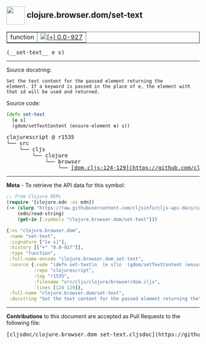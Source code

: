 ## <img width="48px" valign="middle" src="http://i.imgur.com/Hi20huC.png"> clojure.browser.dom/set-text

 <table border="1">
<tr>

<td>function</td>
<td><a href="https://github.com/cljsinfo/cljs-api-docs/tree/0.0-927"><img valign="middle" alt="[+] 0.0-927" src="https://img.shields.io/badge/+-0.0--927-lightgrey.svg"></a> </td>
</tr>
</table>

 <samp>
(__set-text__ e s)<br>
</samp>

---




Source docstring:

```
Set the text content for the passed element returning the
element. If a keyword is passed in the place of e, the element with
that id will be used and returned.
```

Source code:

```clj
(defn set-text
  [e s]
  (gdom/setTextContent (ensure-element e) s))
```

 <pre>
clojurescript @ r1535
└── src
    └── cljs
        └── clojure
            └── browser
                └── <ins>[dom.cljs:124-129](https://github.com/clojure/clojurescript/blob/r1535/src/cljs/clojure/browser/dom.cljs#L124-L129)</ins>
</pre>


---

__Meta__ - To retrieve the API data for this symbol:

```clj
;; from Clojure REPL
(require '[clojure.edn :as edn])
(-> (slurp "https://raw.githubusercontent.com/cljsinfo/cljs-api-docs/catalog/cljs-api.edn")
    (edn/read-string)
    (get-in [:symbols "clojure.browser.dom/set-text"]))
```

```clj
{:ns "clojure.browser.dom",
 :name "set-text",
 :signature ["[e s]"],
 :history [["+" "0.0-927"]],
 :type "function",
 :full-name-encode "clojure.browser.dom_set-text",
 :source {:code "(defn set-text\n  [e s]\n  (gdom/setTextContent (ensure-element e) s))",
          :repo "clojurescript",
          :tag "r1535",
          :filename "src/cljs/clojure/browser/dom.cljs",
          :lines [124 129]},
 :full-name "clojure.browser.dom/set-text",
 :docstring "Set the text content for the passed element returning the\nelement. If a keyword is passed in the place of e, the element with\nthat id will be used and returned."}

```

---

__Contributions__ to this document are accepted as Pull Requests to the following file:

 <pre>
[cljsdoc/clojure.browser.dom_set-text.cljsdoc](https://github.com/cljsinfo/cljs-api-docs/blob/master/cljsdoc/clojure.browser.dom_set-text.cljsdoc)
</pre>

